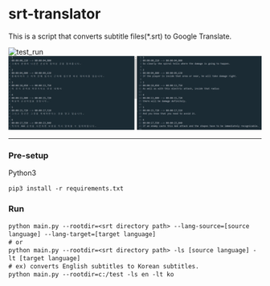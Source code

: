 # srt-translator
This is a script that converts subtitle files(*.srt) to Google Translate.

![test_run](test_run.gif)
![picture](result.png)

---

### Pre-setup
Python3
```shell script
pip3 install -r requirements.txt
```

### Run
```shell script
python main.py --rootdir=<srt directory path> --lang-source=[source language] --lang-target=[target language]
# or
python main.py --rootdir=<srt directory path> -ls [source language] -lt [target language]
# ex) converts English subtitles to Korean subtitles.
python main.py --rootdir=c:/test -ls en -lt ko
```

